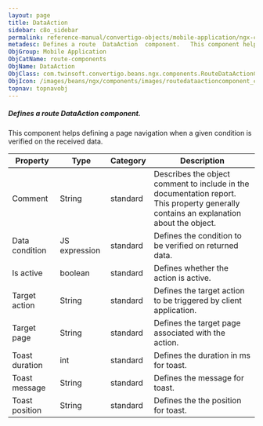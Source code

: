 ```yaml
---
layout: page
title: DataAction
sidebar: c8o_sidebar
permalink: reference-manual/convertigo-objects/mobile-application/ngx-components/route-components/dataaction/
metadesc: Defines a route  DataAction  component.   This component helps defining a page navigation when a given condition is verified on the received data.
ObjGroup: Mobile Application
ObjCatName: route-components
ObjName: DataAction
ObjClass: com.twinsoft.convertigo.beans.ngx.components.RouteDataActionComponent
ObjIcon: /images/beans/ngx/components/images/routedataactioncomponent_color_32x32.png
topnav: topnavobj
---
```

##### Defines a route <i>DataAction</i> component. 

This component helps defining a page navigation when a given condition is verified on the received data.

Property | Type | Category | Description
--- | --- | --- | ---
Comment | String | standard | Describes the object comment to include in the documentation report.<br/>This property generally contains an explanation about the object.
Data condition | JS expression | standard | Defines the condition to be verified on returned data.<br/>
Is active | boolean | standard | Defines whether the action is active.<br/>
Target action | String | standard | Defines the target action to be triggered by client application.<br/>
Target page | String | standard | Defines the target page associated with the action.<br/>
Toast duration | int | standard | Defines the duration in ms for toast.<br/>
Toast message | String | standard | Defines the message for toast.<br/>
Toast position | String | standard | Defines the the position for toast.<br/>
